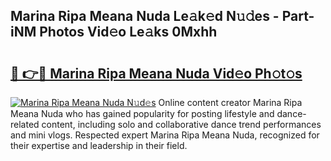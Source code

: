 ## Marina Ripa Meana Nuda Le𝚊k𝚎d N𝚞𝚍es - Part-iNM Photos Vid𝚎o Le𝚊ks 0Mxhh

# <h2><a href="http://fbdho9.evod.top/?m=Marina+Ripa+Meana+Nuda">🔗 👉🔴 Marina Ripa Meana Nuda Vid𝚎o Ph𝚘t𝚘s</a></h2>

[![Marina Ripa Meana Nuda N𝚞d𝚎s](https://i.imgur.com/8V9OHl7.gif)](http://fbdho9.evod.top/?m=Marina+Ripa+Meana+Nuda)
Online content creator Marina Ripa Meana Nuda who has gained popularity for posting lifestyle and dance-related content, including solo and collaborative dance trend performances and mini vlogs. Respected expert Marina Ripa Meana Nuda, recognized for their expertise and leadership in their field. 
